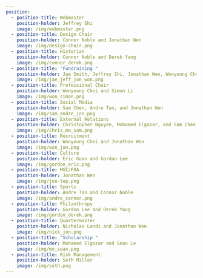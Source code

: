 ```yaml
---
position:
  - position-title: Webmaster
    position-holder: Jeffrey Shi
    image: /img/webmaster.png
  - position-title: Design Chair
    position-holder: Connor Noble and Jonathan Wen
    image: /img/design-chair.png
  - position-title: Historian
    position-holder: Connor Noble and Derek Yang
    image: /img/connor_derek.png
  - position-title: "Fundraising "
    position-holder: Jae Smith, Jeffrey Shi, Jonathan Wen, Wonyoung Choi, Sam Chen
    image: /img/jae_jeff_jon_won.png
  - position-title: Professional Chair
    position-holder: Wonyoung Choi and Simon Li
    image: /img/won_simon.png
  - position-title: Social Media
    position-holder: Sam Chen, Andre Tan, and Jonathan Wen
    image: /img/sam_andre_jon.png
  - position-title: External Relations
    position-holder: Christopher Nguyen, Mohamed Elgazar, and Sam Chen
    image: /img/chris_mo_sam.png
  - position-title: Recruitment
    position-holder: Wonyoung Choi and Jonathan Wen
    image: /img/won_jon.png
  - position-title: Culture
    position-holder: Eric Guan and Gordan Lee
    image: /img/gordon_eric.png
  - position-title: MGC/FOA
    position-holder: Jonathan Wen
    image: /img/jon-top.png
  - position-title: Sports
    position-holder: Andre Tan and Connor Noble
    image: /img/andre_connor.png
  - position-title: Philanthropy
    position-holder: Gordon Lee and Derek Yang
    image: /img/gordon_derek.png
  - position-title: Quartermaster
    position-holder: Nicholas Landi and Jonathan Wen
    image: /img/nick_jon.png
  - position-title: "Scholarship "
    position-holder: Mohamed Elgazar and Sean Le
    image: /img/mo_sean.png
  - position-title: Risk Management
    position-holder: Seth Miller
    image: /img/seth.png
---
```

